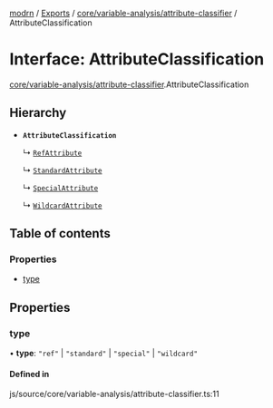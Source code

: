 [modrn](../README.md) / [Exports](../modules.md) / [core/variable-analysis/attribute-classifier](../modules/core_variable_analysis_attribute_classifier.md) / AttributeClassification

# Interface: AttributeClassification

[core/variable-analysis/attribute-classifier](../modules/core_variable_analysis_attribute_classifier.md).AttributeClassification

## Hierarchy

- **`AttributeClassification`**

  ↳ [`RefAttribute`](core_variable_analysis_attribute_classifier.RefAttribute.md)

  ↳ [`StandardAttribute`](core_variable_analysis_attribute_classifier.StandardAttribute.md)

  ↳ [`SpecialAttribute`](core_variable_analysis_attribute_classifier.SpecialAttribute.md)

  ↳ [`WildcardAttribute`](core_variable_analysis_attribute_classifier.WildcardAttribute.md)

## Table of contents

### Properties

- [type](core_variable_analysis_attribute_classifier.AttributeClassification.md#type)

## Properties

### type

• **type**: ``"ref"`` \| ``"standard"`` \| ``"special"`` \| ``"wildcard"``

#### Defined in

js/source/core/variable-analysis/attribute-classifier.ts:11
